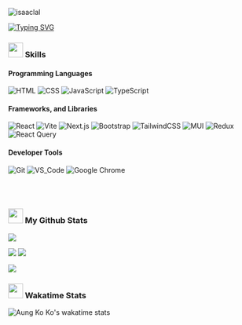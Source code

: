 <img src="https://komarev.com/ghpvc/?username=akk-soft-dev&label=Profile%20views&color=0e75b6&style=flat"
    alt="isaaclal" />
    
<a href="https://github.com/AKK-soft-dev">
    <img src="https://readme-typing-svg.demolab.com?font=Georgia&size=18&duration=2000&pause=100&multiline=true&width=500&height=80&lines=Aung+Ko+Ko;Frontend+Web+Developer" alt="Typing SVG" />
</a>

### <picture><img src="https://cultofthepartyparrot.com/parrots/hd/laptop_parrot.gif" width="30" height="30"/></picture> <b> Skills </b>
    
<div>
<h4> Programming Languages </h4>

![HTML](https://img.shields.io/badge/html-%23E34F26.svg?style=for-the-badge&logo=html5&logoColor=white)
![CSS](https://img.shields.io/badge/css-%231572B6.svg?style=for-the-badge&logo=css3&logoColor=white)
![JavaScript](https://img.shields.io/badge/javascript-yellow.svg?style=for-the-badge&logo=javascript&logoColor=white)
![TypeScript](https://img.shields.io/static/v1?style=for-the-badge&message=TypeScript&color=3178C6&logo=TypeScript&logoColor=FFFFFF&label=)

<h4>Frameworks, and Libraries</h4>

![React](https://img.shields.io/badge/react-%2320232a.svg?style=for-the-badge&logo=react&logoColor=%2361DAFB)
![Vite](https://img.shields.io/static/v1?style=for-the-badge&message=Vite&color=hotpink&logo=Vite&logoColor=FFFFFF&label=)
![Next.js](https://img.shields.io/static/v1?style=for-the-badge&message=Next.js&color=000000&logo=Next.js&logoColor=FFFFFF&label=)
![Bootstrap](https://img.shields.io/badge/bootstrap-%23563D7C.svg?style=for-the-badge&logo=bootstrap&logoColor=white)
![TailwindCSS](https://img.shields.io/badge/tailwindcss-%2338B2AC.svg?style=for-the-badge&logo=tailwind-css&logoColor=white)
![MUI](https://img.shields.io/static/v1?style=for-the-badge&message=MUI&color=white&logo=MUI&logoColor=blue&label=)
![Redux](https://img.shields.io/static/v1?style=for-the-badge&message=Redux&color=blueviolet&logo=redux&logoColor=white&label=)
![React Query](https://img.shields.io/static/v1?style=for-the-badge&message=React+Query&color=eb2424&logo=reactquery&logoColor=white&label=)

<h4>Developer Tools</h4>

![Git](https://img.shields.io/badge/git-darkorange.svg?style=for-the-badge&logo=git&logoColor=white)
![VS_Code](https://img.shields.io/badge/vs_code-%231572B6.svg?style=for-the-badge&logo=visualstudiocode&logoColor=white)
![Google Chrome](https://img.shields.io/static/v1?style=for-the-badge&message=Chrome&color=4285F4&logo=Google+Chrome&logoColor=FFFFFF&label=)
</div>
<br>
<br>

### <picture><img src="https://cultofthepartyparrot.com/parrots/hd/dealwithitnowparrot.gif" width="30" height="30"/></picture> <b>My Github Stats</b>

![](http://github-profile-summary-cards.vercel.app/api/cards/profile-details?username=aungkoko-coding&theme=dracula) 

![](http://github-profile-summary-cards.vercel.app/api/cards/repos-per-language?username=aungkoko-coding&theme=dracula) 
![](http://github-profile-summary-cards.vercel.app/api/cards/most-commit-language?username=aungkoko-coding&theme=dracula)

  <!--- stats (start) -->
<img  align="center"  src="https://github-readme-stats.anuraghazra1.vercel.app/api/top-langs/?username=aungkoko-coding&theme=dracula&hide_border=true&no-bg=true&no-frame=true&langs_count=10"/>
<!--- stats (end) -->


### <picture><img src="https://cultofthepartyparrot.com/parrots/hd/scienceparrot.gif" width="30" height="30"/></picture> <b>Wakatime Stats</b>
![Aung Ko Ko's wakatime stats](https://github-readme-stats.vercel.app/api/wakatime?username=aungkoko&layout=compact&theme=github_dark)

<!-- <p align="center"">
<img src="https://media.giphy.com/media/jpVnC65DmYeyRL4LHS/giphy.gif" width="20%">
</p> -->
<!--
<div align="center">
    <img src="https://cultofthepartyparrot.com/parrots/hd/githubparrot.gif" width="30" height="30"/>
    <img src="https://cultofthepartyparrot.com/flags/hd/indiaparrot.gif" width="30" height="30"/>
    <img src="https://cultofthepartyparrot.com/parrots/asyncparrot.gif" width="36" height="30"/>
    <img src="https://cultofthepartyparrot.com/parrots/hd/60fpsparrot.gif" width="30" height="30"/>
    <img src="https://cultofthepartyparrot.com/parrots/hd/jumpingparrot.gif" width="30" height="30"/>
    <img src="https://cultofthepartyparrot.com/parrots/hd/opensourceparrot.gif" width="30" height="30"/>
    <img src="https://cultofthepartyparrot.com/parrots/hd/dealwithitnowparrot.gif" width="30" height="30"/>
    <img src="https://cultofthepartyparrot.com/parrots/hd/hypnoparrotlight.gif" width="30" height="30"/>
    <img src="https://cultofthepartyparrot.com/parrots/databaseparrot.gif" width="30" height="30"/>
    <img src="https://cultofthepartyparrot.com/parrots/fixparrot.gif" width="36" height="30"/>
    <img src="https://cultofthepartyparrot.com/parrots/hd/laptop_parrot.gif" width="30" height="30"/>
    <img src="https://cultofthepartyparrot.com/parrots/hd/spinningparrot.gif" width="30" height="30"/>
    <img src="https://cultofthepartyparrot.com/parrots/hd/levitationparrot.gif" width="30" height="30"/>
    <img src="https://cultofthepartyparrot.com/parrots/hd/meldparrot.gif" width="30" height="30"/>
    <img src="https://cultofthepartyparrot.com/parrots/slomoparrot.gif" width="30" height="30"/>
    <img src="https://cultofthepartyparrot.com/parrots/hd/moonwalkingparrot.gif" width="30" height="30"/>
    <img src="https://cultofthepartyparrot.com/parrots/hd/stableparrot.gif" width="30" height="30"/>
    <img src="https://cultofthepartyparrot.com/parrots/hd/scienceparrot.gif" width="30" height="30"/>
    <img src="https://cultofthepartyparrot.com/parrots/hd/pirateparrot.gif" width="30" height="30"/>
    <img src="https://cultofthepartyparrot.com/parrots/hd/footballparrot.gif" width="30" height="30"/>
    <img src="https://cultofthepartyparrot.com/parrots/hd/illuminatiparrot.gif" width="30" height="30"/>
    <img src="https://cultofthepartyparrot.com/parrots/hd/hypnoparrotdark.gif" width="30" height="30"/>
    <img src="https://cultofthepartyparrot.com/parrots/hd/mustacheparrot.gif" width="30" height="30"/>
</div> -->

